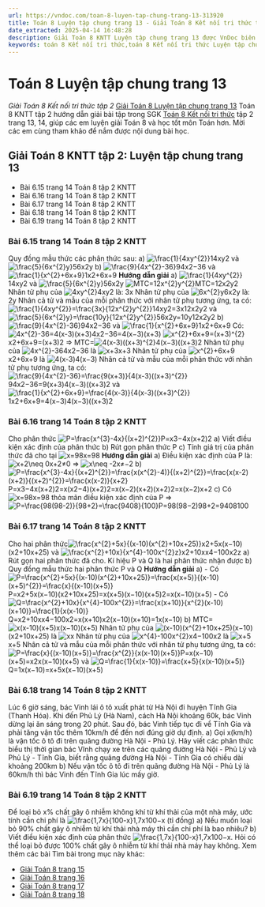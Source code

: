 ```yaml
---
url: https://vndoc.com/toan-8-luyen-tap-chung-trang-13-313920
title: Toán 8 Luyện tập chung trang 13 - Giải Toán 8 Kết nối tri thức tập 2 - VnDoc.com
date_extracted: 2025-04-14 16:48:28
description: Giải Toán 8 KNTT Luyện tập chung trang 13 được VnDoc biên soạn lời giải nhằm giúp các em nắm được nội dung được học trong bài, luyện giải Toán 8 hiệu quả.
keywords: toán 8 Kết nối tri thức,toán 8 Kết nối tri thức Luyện tập chung trang 13,toán lớp 8 Kết nối tri thức,giải toán 8 Kết nối tri thức,giải sgk toán 8 Kết nối tri thức,sgk toán 8 Kết nối tri thức,toán 8 Luyện tập chung trang 13,giải toán 8 ctst,giải toán 8 Luyện tập chung trang 13,giải toán 8 kntt,toán 8 kntt,giải toán 8 kntt Luyện tập chung trang 13
---
```


# Toán 8 Luyện tập chung trang 13
 _Giải Toán 8 Kết nối tri thức tập 2_
[Giải Toán 8 Luyện tập chung trang 13](<https://vndoc.com/toan-8-luyen-tap-chung-trang-13-313920>) Toán 8 KNTT tập 2 hướng dẫn giải bài tập trong SGK [Toán 8 Kết nối tri thức](<https://vndoc.com/toan-8-ket-noi-tri-thuc>) tập 2 trang 13, 14, giúp các em luyện giải Toán 8 và học tốt môn Toán hơn. Mời các em cùng tham khảo để nắm được nội dung bài học.
## Giải Toán 8 KNTT tập 2: Luyện tập chung trang 13
  * Bài 6.15 trang 14 Toán 8 tập 2 KNTT
  * Bài 6.16 trang 14 Toán 8 tập 2 KNTT
  * Bài 6.17 trang 14 Toán 8 tập 2 KNTT
  * Bài 6.18 trang 14 Toán 8 tập 2 KNTT
  * Bài 6.19 trang 14 Toán 8 tập 2 KNTT

### Bài 6.15 trang 14 Toán 8 tập 2 KNTT
Quy đồng mẫu thức các phân thức sau:
a\) ![\\frac{1}{4xy^{2}}](https://i.vdoc.vn/data/image/blank.png)14xy2 và ![\\frac{5}{6x^{2}y}](https://i.vdoc.vn/data/image/blank.png)56x2y
b\) ![\\frac{9}{4x^{2}-36}](https://i.vdoc.vn/data/image/blank.png)94x2−36 và ![\\frac{1}{x^{2}+6x+9}](https://i.vdoc.vn/data/image/blank.png)1x2+6x+9
**Hướng dẫn giải**
a\) ![\\frac{1}{4xy^{2}}](https://i.vdoc.vn/data/image/blank.png)14xy2 và ![\\frac{5}{6x^{2}y}](https://i.vdoc.vn/data/image/blank.png)56x2y
![MTC=12x^{2}y^{2}](https://i.vdoc.vn/data/image/blank.png)MTC=12x2y2
Nhân tử phụ của ![4xy^{2}](https://i.vdoc.vn/data/image/blank.png)4xy2 là: 3x
Nhân tử phụ của ![6x^{2}y](https://i.vdoc.vn/data/image/blank.png)6x2y là: 2y
Nhân cả tử và mẫu của mỗi phân thức với nhân tử phụ tương ứng, ta có:
![\\frac{1}{4xy^{2}}=\\frac{3x}{12x^{2}y^{2}}](https://i.vdoc.vn/data/image/blank.png)14xy2=3x12x2y2 và ![\\frac{5}{6x^{2}y}=\\frac{10y}{12x^{2}y^{2}}](https://i.vdoc.vn/data/image/blank.png)56x2y=10y12x2y2
b\)![\\frac{9}{4x^{2}-36}](https://i.vdoc.vn/data/image/blank.png)94x2−36 và ![\\frac{1}{x^{2}+6x+9}](https://i.vdoc.vn/data/image/blank.png)1x2+6x+9
Có: ![4x^{2}-36=4\(x-3\)\(x+3\)](https://i.vdoc.vn/data/image/blank.png)4x2−36=4\(x−3\)\(x+3\)
![x^{2}+6x+9=\(x+3\)^{2}](https://i.vdoc.vn/data/image/blank.png)x2+6x+9=\(x+3\)2
=> MTC=![4\(x-3\)\(\(x+3\)^{2}](https://i.vdoc.vn/data/image/blank.png)4\(x−3\)\(\(x+3\)2
Nhân tử phụ của ![4x^{2}-36](https://i.vdoc.vn/data/image/blank.png)4x2−36 là ![x+3](https://i.vdoc.vn/data/image/blank.png)x+3
Nhân tử phụ của ![x^{2}+6x+9](https://i.vdoc.vn/data/image/blank.png)x2+6x+9 là ![4\(x-3\)](https://i.vdoc.vn/data/image/blank.png)4\(x−3\)
Nhân cả tử và mẫu của mỗi phân thức với nhân tử phụ tương ứng, ta có:
![\\frac{9}{4x^{2}-36}=\\frac{9\(x+3\)}{4\(x-3\)\(\(x+3\)^{2}}](https://i.vdoc.vn/data/image/blank.png)94x2−36=9\(x+3\)4\(x−3\)\(\(x+3\)2 và ![\\frac{1}{x^{2}+6x+9}=\\frac{4\(x-3\)}{4\(x-3\)\(\(x+3\)^{2}}](https://i.vdoc.vn/data/image/blank.png)1x2+6x+9=4\(x−3\)4\(x−3\)\(\(x+3\)2
### Bài 6.16 trang 14 Toán 8 tập 2 KNTT
Cho phân thức ![P=\\frac{x^{3}-4x}{\(x+2\)^{2}}](https://i.vdoc.vn/data/image/blank.png)P=x3−4x\(x+2\)2
a\) Viết điều kiện xác định của phân thức
b\) Rút gọn phân thức P
c\) Tính giá trị của phân thức đã cho tại ![x=98](https://i.vdoc.vn/data/image/blank.png)x=98
**Hướng dẫn giải**
a\) Điều kiện xác định của P là: ![x+2\\neq 0](https://i.vdoc.vn/data/image/blank.png)x+2≠0 => ![x\\neq -2](https://i.vdoc.vn/data/image/blank.png)x≠−2
b\) ![P=\\frac{x^{3}-4x}{\(x+2\)^{2}}=\\frac{x\(x^{2}-4\)}{\(x+2\)^{2}}=\\frac{x\(x-2\)\(x+2\)}{\(x+2\)^{2}}=\\frac{x\(x-2\)}{x+2}](https://i.vdoc.vn/data/image/blank.png)P=x3−4x\(x+2\)2=x\(x2−4\)\(x+2\)2=x\(x−2\)\(x+2\)\(x+2\)2=x\(x−2\)x+2
c\) Có ![x=98](https://i.vdoc.vn/data/image/blank.png)x=98 thỏa mãn điều kiện xác định của P
=> ![P=\\frac{98\(98-2\)}{98+2}=\\frac{9408}{100}](https://i.vdoc.vn/data/image/blank.png)P=98\(98−2\)98+2=9408100
### Bài 6.17 trang 14 Toán 8 tập 2 KNTT
Cho hai phân thức![\\frac{x^{2}+5x}{\(x-10\)\(x^{2}+10x+25\)}](https://i.vdoc.vn/data/image/blank.png)x2+5x\(x−10\)\(x2+10x+25\) và
![\\frac{x^{2}+10x}{x^{4}-100x^{2}z}](https://i.vdoc.vn/data/image/blank.png)x2+10xx4−100x2z
a\) Rút gọn hai phân thức đã cho. Kí hiệu P và Q là hai phân thức nhận được
b\) Quy đồng mẫu thức hai phân thức P và Q
**Hướng dẫn giải**
a\) - Có ![P=\\frac{x^{2}+5x}{\(x-10\)\(x^{2}+10x+25\)}=\\frac{x\(x+5\)}{\(x-10\)\(x+5\)^{2}}=\\frac{x}{\(x-10\)\(x+5\)}](https://i.vdoc.vn/data/image/blank.png)P=x2+5x\(x−10\)\(x2+10x+25\)=x\(x+5\)\(x−10\)\(x+5\)2=x\(x−10\)\(x+5\)
\- Có ![Q=\\frac{x^{2}+10x}{x^{4}-100x^{2}}=\\frac{x\(x+10\)}{x^{2}\(x-10\)\(x+10\)}=\\frac{1}{x\(x-10\)}](https://i.vdoc.vn/data/image/blank.png)Q=x2+10xx4−100x2=x\(x+10\)x2\(x−10\)\(x+10\)=1x\(x−10\)
b\) MTC= ![x\(x-10\)\(x+5\)](https://i.vdoc.vn/data/image/blank.png)x\(x−10\)\(x+5\)
Nhân tử phụ của ![\(x-10\)\(x^{2}+10x+25\)](https://i.vdoc.vn/data/image/blank.png)\(x−10\)\(x2+10x+25\) là ![x](https://i.vdoc.vn/data/image/blank.png)x
Nhân tử phụ của ![x^{4}-100x^{2}](https://i.vdoc.vn/data/image/blank.png)x4−100x2 là ![x+5](https://i.vdoc.vn/data/image/blank.png)x+5
Nhân cả tử và mẫu của mỗi phân thức với nhân tử phụ tương ứng, ta có:
![P=\\frac{x}{\(x-10\)\(x+5\)}=\\frac{x^{2}}{x\(x-10\)\(x+5\)}](https://i.vdoc.vn/data/image/blank.png)P=x\(x−10\)\(x+5\)=x2x\(x−10\)\(x+5\)
và ![Q=\\frac{1}{x\(x-10\)}=\\frac{x+5}{x\(x-10\)\(x+5\)}](https://i.vdoc.vn/data/image/blank.png)Q=1x\(x−10\)=x+5x\(x−10\)\(x+5\)
### Bài 6.18 trang 14 Toán 8 tập 2 KNTT
Lúc 6 giờ sáng, bác Vinh lái ô tô xuất phát từ Hà Nội đi huyện Tĩnh Gia \(Thanh Hóa\). Khi đến Phủ Lý \(Hà Nam\), cách Hà Nội khoảng 60k, bác Vinh dừng lại ăn sáng trong 20 phút. Sau đó, bác Vinh tiếp tục đi về Tĩnh Gia và phải tăng vận tốc thêm 10km/h để đến nơi đúng giờ dự định.
a\) Gọi x\(km/h\) là vận tốc ô tô đi trên quãng đường Hà Nội - Phủ Lý. Hãy viết các phân thức biểu thị thời gian bác VInh chạy xe trên các quãng đường Hà Nội - Phủ Lý và Phủ Lý - Tĩnh Gia, biết rằng quãng đường Hà Nội - Tĩnh Gia có chiều dài khoảng 200km
b\) Nếu vận tốc ô tô đi trên quãng đường Hà Nội - Phủ Lý là 60km/h thì bác Vinh đến Tĩnh Gia lúc mấy giờ.
### Bài 6.19 trang 14 Toán 8 tập 2 KNTT
Để loại bỏ x% chất gây ô nhiễm không khí từ khí thải của một nhà máy, ước tính cần chi phí là ![\\frac{1,7x}{100-x}](https://i.vdoc.vn/data/image/blank.png)1,7x100−x \(tỉ đồng\)
a\) Nếu muốn loại bỏ 90% chất gây ô nhiễm từ khí thải nhà máy thì cần chi phí là bao nhiêu?
b\) Viết điều kiện xác định của phân thức ![\\frac{1,7x}{100-x}](https://i.vdoc.vn/data/image/blank.png)1,7x100−x. Hỏi có thể loại bỏ được 100% chất gây ô nhiễm từ khí thải nhà máy hay không.
Xem thêm các bài Tìm bài trong mục này khác:
  * [Giải Toán 8 trang 15 ](</giai-toan-8-trang-15-tap-2-ket-noi-tri-thuc-333598>)
  * [Giải Toán 8 trang 16 ](</giai-toan-8-trang-16-tap-2-ket-noi-tri-thuc-333599>)
  * [Giải Toán 8 trang 17 ](</giai-toan-8-trang-17-tap-2-ket-noi-tri-thuc-333600>)
  * [Giải Toán 8 trang 18 ](</giai-toan-8-trang-18-tap-2-ket-noi-tri-thuc-333601>)

